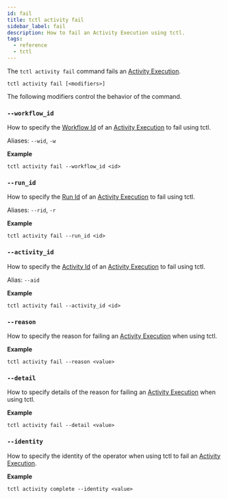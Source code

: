```yaml
---
id: fail
title: tctl activity fail
sidebar_label: fail
description: How to fail an Activity Execution using tctl.
tags:
  - reference
  - tctl
---
```


The `tctl activity fail` command fails an [Activity Execution](/docs/content/what-is-an-activity-execution).

`tctl activity fail [<modifiers>]`

The following modifiers control the behavior of the command.

### `--workflow_id`

How to specify the [Workflow Id](/docs/content/what-is-a-workflow-id) of an [Activity Execution](/docs/content/what-is-an-activity-execution) to fail using tctl.

Aliases: `--wid`, `-w`

**Example**

```
tctl activity fail --workflow_id <id>
```

### `--run_id`

How to specify the [Run Id](/docs/content/what-is-a-run-id) of an [Activity Execution](/docs/content/what-is-an-activity-execution) to fail using tctl.

Aliases: `--rid`, `-r`

**Example**

```
tctl activity fail --run_id <id>
```

### `--activity_id`

How to specify the [Activity Id](/docs/content/what-is-an-activity-id) of an [Activity Execution](/docs/content/what-is-an-activity-execution) to fail using tctl.

Alias: `--aid`

**Example**

```
tctl activity fail --activity_id <id>
```

### `--reason`

How to specify the reason for failing an [Activity Execution](/docs/content/what-is-an-activity-execution) when using tctl.

**Example**

```
tctl activity fail --reason <value>
```

### `--detail`

How to specify details of the reason for failing an [Activity Execution](/docs/content/what-is-an-activity-execution) when using tctl.

**Example**

```
tctl activity fail --detail <value>
```

### `--identity`

How to specify the identity of the operator when using tctl to fail an [Activity Execution](/docs/content/what-is-an-activity-execution).

**Example**

```
tctl activity complete --identity <value>
```
